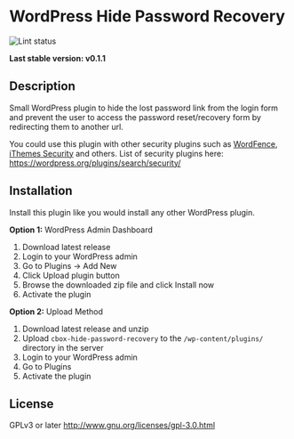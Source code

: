 # WordPress Hide Password Recovery

![Lint status](https://github.com/coderboxnet/cbox-hide-password-recovery/workflows/PHP%20Code%20Linting/badge.svg?branch=main)

**Last stable version: v0.1.1**
## Description
Small WordPress plugin to hide the lost password link from the login form and prevent the user to access the password reset/recovery form by redirecting them to another url.

You could use this plugin with other security plugins such as [WordFence](https://wordpress.org/plugins/wordfence/), [iThemes Security](https://wordpress.org/plugins/better-wp-security/) and others. List of security plugins here: https://wordpress.org/plugins/search/security/

## Installation
Install this plugin like you would install any other WordPress plugin.

**Option 1:** WordPress Admin Dashboard

1. Download latest release
2. Login to your WordPress admin
3. Go to Plugins -> Add New
4. Click Upload plugin button
5. Browse the downloaded zip file and click Install now
6. Activate the plugin

**Option 2:** Upload Method

1. Download latest release and unzip
2. Upload `cbox-hide-password-recovery` to the `/wp-content/plugins/` directory in the server
3. Login to your WordPress admin
4. Go to Plugins
5. Activate the plugin

## License
GPLv3 or later http://www.gnu.org/licenses/gpl-3.0.html
